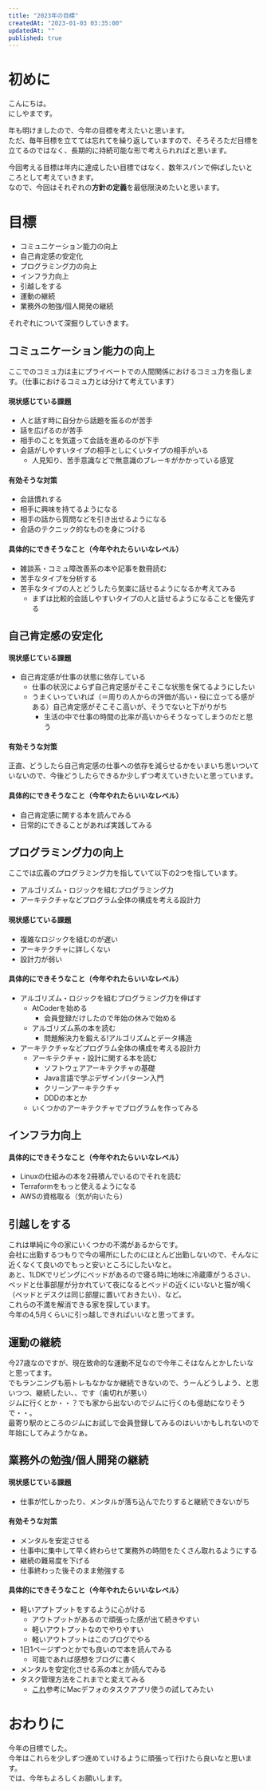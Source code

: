 ```yaml
---
title: "2023年の目標"
createdAt: "2023-01-03 03:35:00"
updatedAt: ""
published: true
---
```


# 初めに

こんにちは。<br>
にしやまです。

年も明けましたので、今年の目標を考えたいと思います。<br>
ただ、毎年目標を立てては忘れてを繰り返していますので、そろそろただ目標を立てるのではなく、長期的に持続可能な形で考えられればと思います。

今回考える目標は年内に達成したい目標ではなく、数年スパンで伸ばしたいところとして考えていきます。<br>
なので、今回はそれぞれの**方針の定義**を最低限決めたいと思います。

# 目標

- コミュニケーション能力の向上
- 自己肯定感の安定化
- プログラミング力の向上
- インフラ力向上
- 引越しをする
- 運動の継続
- 業務外の勉強/個人開発の継続

それぞれについて深掘りしていきます。

## コミュニケーション能力の向上

ここでのコミュ力は主にプライベートでの人間関係におけるコミュ力を指します。（仕事におけるコミュ力とは分けて考えています）

#### 現状感じている課題

- 人と話す時に自分から話題を振るのが苦手
- 話を広げるのが苦手
- 相手のことを気遣って会話を進めるのが下手
- 会話がしやすいタイプの相手としにくいタイプの相手がいる
    - 人見知り、苦手意識などで無意識のブレーキがかかっている感覚

#### 有効そうな対策

- 会話慣れする
- 相手に興味を持てるようになる
- 相手の話から質問などを引き出せるようになる
- 会話のテクニック的なものを身につける

#### 具体的にできそうなこと（今年やれたらいいなレベル）

- 雑談系・コミュ障改善系の本や記事を数冊読む
- 苦手なタイプを分析する
- 苦手なタイプの人とどうしたら気楽に話せるようになるか考えてみる
    - まずは比較的会話しやすいタイプの人と話せるようになることを優先する

## 自己肯定感の安定化

#### 現状感じている課題

- 自己肯定感が仕事の状態に依存している
    - 仕事の状況によらず自己肯定感がそこそこな状態を保てるようにしたい
    - うまくいっていれば（＝周りの人からの評価が高い・役に立ってる感がある）自己肯定感がそこそこ高いが、そうでないと下がりがち
        - 生活の中で仕事の時間の比率が高いからそうなってしまうのだと思う

#### 有効そうな対策

正直、どうしたら自己肯定感の仕事への依存を減らせるかをいまいち思いついていないので、今後どうしたらできるか少しずつ考えていきたいと思っています。

#### 具体的にできそうなこと（今年やれたらいいなレベル）

- 自己肯定感に関する本を読んでみる
- 日常的にできることがあれば実践してみる

## プログラミング力の向上

ここでは広義のプログラミング力を指していて以下の2つを指しています。
- アルゴリズム・ロジックを組むプログラミング力
- アーキテクチャなどプログラム全体の構成を考える設計力

#### 現状感じている課題

- 複雑なロジックを組むのが遅い
- アーキテクチャに詳しくない
- 設計力が弱い

#### 具体的にできそうなこと（今年やれたらいいなレベル）

- アルゴリズム・ロジックを組むプログラミング力を伸ばす
    - AtCoderを始める
        - 会員登録だけしたので年始の休みで始める
    - アルゴリズム系の本を読む
        - 問題解決力を鍛える!アルゴリズムとデータ構造
- アーキテクチャなどプログラム全体の構成を考える設計力
    - アーキテクチャ・設計に関する本を読む
        - ソフトウェアアーキテクチャの基礎
        - Java言語で学ぶデザインパターン入門
        - クリーンアーキテクチャ
        - DDDの本とか
    - いくつかのアーキテクチャでプログラムを作ってみる

## インフラ力向上

#### 具体的にできそうなこと（今年やれたらいいなレベル）

- Linuxの仕組みの本を2冊積んでいるのでそれを読む
- Terraformをもっと使えるようになる
- AWSの資格取る（気が向いたら）

## 引越しをする

これは単純に今の家にいくつかの不満があるからです。<br>
会社に出勤するつもりで今の場所にしたのにほとんど出勤しないので、そんなに近くなくて良いのでもっと安いところにしたいなと。<br>
あと、1LDKでリビングにベッドがあるので寝る時に地味に冷蔵庫がうるさい、ベッドと仕事部屋が分かれていて夜になるとベッドの近くにいないと猫が鳴く（ベッドとデスクは同じ部屋に置いておきたい）、など。<br>
これらの不満を解消できる家を探しています。<br>
今年の4,5月くらいに引っ越しできればいいなと思ってます。

## 運動の継続

今27歳なのですが、現在致命的な運動不足なので今年こそはなんとかしたいなと思ってます。<br>
でもランニングも筋トレもなかなか継続できないので、うーんどうしよう、と思いつつ、継続したい、、です（歯切れが悪い）<br>
ジムに行くとか・・？でも家から出ないのでジムに行くのも億劫になりそうで・・。<br>
最寄り駅のところのジムにお試しで会員登録してみるのはいいかもしれないので年始にしてみようかなぁ。

## 業務外の勉強/個人開発の継続

#### 現状感じている課題

- 仕事が忙しかったり、メンタルが落ち込んでたりすると継続できないがち

#### 有効そうな対策

- メンタルを安定させる
- 仕事中に集中して早く終わらせて業務外の時間をたくさん取れるようにする
- 継続の難易度を下げる
- 仕事終わった後そのまま勉強する

#### 具体的にできそうなこと（今年やれたらいいなレベル）

- 軽いアプトプットをするように心がける
    - アウトプットがあるので頑張った感が出て続きやすい
    - 軽いアウトプットなのでやりやすい
    - 軽いアウトプットはこのブログでやる
- 1日1ページずつとかでも良いので本を読んでみる
    - 可能であれば感想をブログに書く
- メンタルを安定化させる系の本とか読んでみる
- タスク管理方法をこれまでと変えてみる
    - [これ](https://kuxumarin.hatenablog.com/entry/2022/12/30/153601)参考にMacデフォのタスクアプリ使うの試してみたい

# おわりに

今年の目標でした。<br>
今年はこれらを少しずつ進めていけるように頑張って行けたら良いなと思います。<br>
では、今年もよろしくお願いします。
